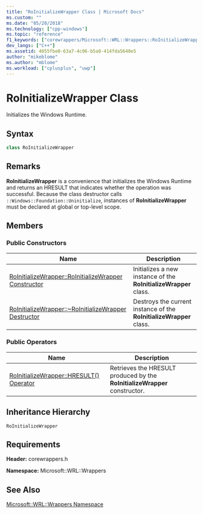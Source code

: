 ```yaml
---
title: "RoInitializeWrapper Class | Microsoft Docs"
ms.custom: ""
ms.date: "05/20/2018"
ms.technology: ["cpp-windows"]
ms.topic: "reference"
f1_keywords: ["corewrappers/Microsoft::WRL::Wrappers::RoInitializeWrapper"]
dev_langs: ["C++"]
ms.assetid: 4055fbe0-63a7-4c06-b5a0-414fda5640e5
author: "mikeblome"
ms.author: "mblome"
ms.workload: ["cplusplus", "uwp"]
---
```

# RoInitializeWrapper Class

Initializes the Windows Runtime.

## Syntax

```cpp
class RoInitializeWrapper
```

## Remarks

**RoInitializeWrapper** is a convenience that initializes the Windows Runtime and returns an HRESULT that indicates whether the operation was successful. Because the class destructor calls `::Windows::Foundation::Uninitialize`, instances of **RoInitializeWrapper** must be declared at global or top-level scope.

## Members

### Public Constructors

|Name|Description|
|----------|-----------------|
|[RoInitializeWrapper::RoInitializeWrapper Constructor](../windows/roinitializewrapper-roinitializewrapper-constructor.md)|Initializes a new instance of the **RoInitializeWrapper** class.|
|[RoInitializeWrapper::~RoInitializeWrapper Destructor](../windows/roinitializewrapper-tilde-roinitializewrapper-destructor.md)|Destroys the current instance of the **RoInitializeWrapper** class.|

### Public Operators

|Name|Description|
|----------|-----------------|
|[RoInitializeWrapper::HRESULT() Operator](../windows/roinitializewrapper-hresult-parens-operator.md)|Retrieves the HRESULT produced by the **RoInitializeWrapper** constructor.|

## Inheritance Hierarchy

`RoInitializeWrapper`

## Requirements

**Header:** corewrappers.h

**Namespace:** Microsoft::WRL::Wrappers

## See Also

[Microsoft::WRL::Wrappers Namespace](../windows/microsoft-wrl-wrappers-namespace.md)